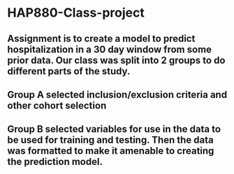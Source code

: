 # HAP880-Class-project

## Assignment is to create a model to predict hospitalization in a 30 day window from some prior data. Our class was split into 2 groups to do different parts of the study. 
## Group A selected inclusion/exclusion criteria and other cohort selection
## Group B selected variables for use in the data to be used for training and testing. Then the data was formatted to make it amenable to creating the prediction model.
